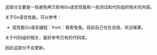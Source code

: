 这部分主要是一些避免拷贝影响Go语言性能和一些测试和代码组织相关的内容。





关于Go语言性能，可以参考：

- 高性能Go语言编程：from：极客兔兔。目前自己也在总结，欢迎催更。

关于代码组织相关，最好参考已有的代码库。





因此这部分不会更新。
